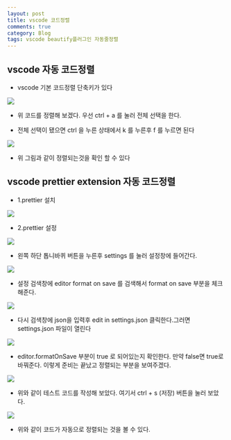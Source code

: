 ```yaml
---
layout: post
title: vscode 코드정렬
comments: true
category: Blog
tags: vscode beautify플러그인 자동줄정렬
---
```


## vscode 자동 코드정렬

- vscode 기본 코드정렬 단축키가 있다

<img src="https://switch-coder.github.io/public/imgs/vscode-sort1.jpg" class="img">

- 위 코드를 정렬해 보겠다. 우선 ctrl + a 를 눌러 전체 선택을 한다.

- 전체 선택이 됐으면 ctrl 을 누른 상태에서 k 를 누른후 f 를 누르면 된다

<img src="https://switch-coder.github.io/public/imgs/vscode-sort2.jpg" class="img">

- 위 그림과 같이 정렬되는것을 확인 할 수 있다

## vscode prettier extension 자동 코드정렬

- 1.prettier 설치

<img src="https://switch-coder.github.io/public/imgs/prettier_extenstion_install.JPG" class="img">

- 2.prettier 설정

<img src="https://switch-coder.github.io/public/imgs/vscode_setting.png" class="img">

- 왼쪽 하단 톱니바퀴 버튼을 누른후 settings 를 눌러 설정창에 들어간다.

<img src="https://switch-coder.github.io/public/imgs/prettier_setting.JPG" class="img">

- 설정 검색창에 editor format on save 를 검색해서 format on save 부분을 체크해준다.

<img src="https://switch-coder.github.io/public/imgs/prettier_setting2.jpg" class="img">

- 다시 검색창에 json을 입력후 edit in settings.json 클릭한다.그러면 settings.json 파일이 열린다

<img src="https://switch-coder.github.io/public/imgs/prettier_setting3.jpg" class="img">

- editor.formatOnSave 부분이 true 로 되어있는지 확인한다. 만약 false면 true로 바꿔준다.
  이렇게 준비는 끝났고 정렬되는 부분을 보여주겠다.

<img src="https://switch-coder.github.io/public/imgs/prettier_test1.jpg" class="img">

- 위와 같이 테스트 코드를 작성해 보았다. 여기서 ctrl + s (저장) 버튼을 눌러 보았다.

<img src="https://switch-coder.github.io/public/imgs/prettier_test2.jpg" class="img">

- 위와 같이 코드가 자동으로 정렬되는 것을 볼 수 있다.
